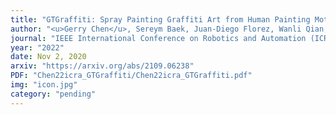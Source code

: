 ```yaml
---
title: "GTGraffiti: Spray Painting Graffiti Art from Human Painting Motions with a Cable Driven Parallel Robot"
author: "<u>Gerry Chen</u>, Sereym Baek, Juan-Diego Florez, Wanli Qian, Sang-won Leigh, Seth Hutchinson, and Frank Dellaert"
journal: "IEEE International Conference on Robotics and Automation (ICRA)"
year: "2022"
date: Nov 2, 2020
arxiv: "https://arxiv.org/abs/2109.06238"
PDF: "Chen22icra_GTGraffiti/Chen22icra_GTGraffiti.pdf"
img: "icon.jpg"
category: "pending"
---
```


